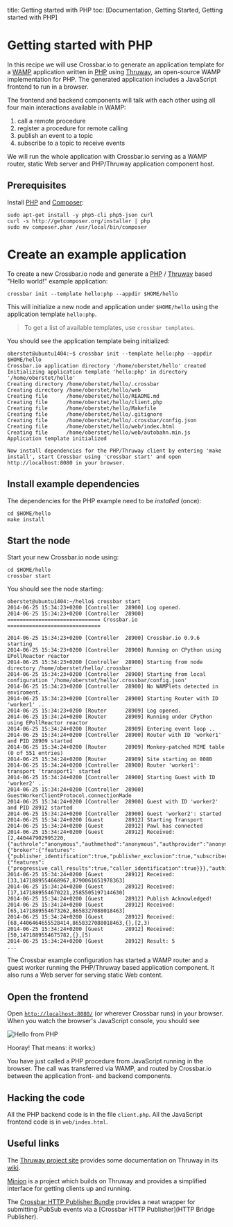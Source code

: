 title: Getting started with PHP
toc: [Documentation, Getting Started, Getting started with PHP]

# Getting started with PHP

In this recipe we will use Crossbar.io to generate an application template for a [WAMP](http://wamp.ws/) application written in [PHP](http://php.net/) using [Thruway](https://github.com/voryx/Thruway), an open-source WAMP implementation for PHP. The generated application includes a JavaScript frontend to run in a browser.

The frontend and backend components will talk with each other using all four main interactions available in WAMP:

1. call a remote procedure
2. register a procedure for remote calling
3. publish an event to a topic
4. subscribe to a topic to receive events

We will run the whole application with Crossbar.io serving as a WAMP router, static Web server and PHP/Thruway application component host.

## Prerequisites

Install [PHP](http://www.php.net/) and [Composer](https://getcomposer.org/):

    sudo apt-get install -y php5-cli php5-json curl
    curl -s http://getcomposer.org/installer | php
    sudo mv composer.phar /usr/local/bin/composer

# Create an example application

To create a new Crossbar.io node and generate a [PHP](http://www.php.net/) / [Thruway](https://github.com/voryx/Thruway) based "Hello world!" example application:

    crossbar init --template hello:php --appdir $HOME/hello

This will initialize a new node and application under `$HOME/hello` using the application template `hello:php`.

> To get a list of available templates, use `crossbar templates`.

You should see the application template being initialized:

```console
oberstet@ubuntu1404:~$ crossbar init --template hello:php --appdir $HOME/hello
Crossbar.io application directory '/home/oberstet/hello' created
Initializing application template 'hello:php' in directory '/home/oberstet/hello'
Creating directory /home/oberstet/hello/.crossbar
Creating directory /home/oberstet/hello/web
Creating file      /home/oberstet/hello/README.md
Creating file      /home/oberstet/hello/client.php
Creating file      /home/oberstet/hello/Makefile
Creating file      /home/oberstet/hello/.gitignore
Creating file      /home/oberstet/hello/.crossbar/config.json
Creating file      /home/oberstet/hello/web/index.html
Creating file      /home/oberstet/hello/web/autobahn.min.js
Application template initialized

Now install dependencies for the PHP/Thruway client by entering 'make install', start Crossbar using 'crossbar start' and open http://localhost:8080 in your browser.
```

## Install example dependencies

The dependencies for the PHP example need to be *installed* (once):

    cd $HOME/hello
    make install

## Start the node

Start your new Crossbar.io node using:

    cd $HOME/hello
    crossbar start

You should see the node starting:

```console
oberstet@ubuntu1404:~/hello$ crossbar start
2014-06-25 15:34:23+0200 [Controller  28900] Log opened.
2014-06-25 15:34:23+0200 [Controller  28900] ============================== Crossbar.io ==============================

2014-06-25 15:34:23+0200 [Controller  28900] Crossbar.io 0.9.6 starting
2014-06-25 15:34:23+0200 [Controller  28900] Running on CPython using EPollReactor reactor
2014-06-25 15:34:23+0200 [Controller  28900] Starting from node directory /home/oberstet/hello/.crossbar
2014-06-25 15:34:23+0200 [Controller  28900] Starting from local configuration '/home/oberstet/hello/.crossbar/config.json'
2014-06-25 15:34:23+0200 [Controller  28900] No WAMPlets detected in enviroment.
2014-06-25 15:34:23+0200 [Controller  28900] Starting Router with ID 'worker1' ..
2014-06-25 15:34:23+0200 [Router      28909] Log opened.
2014-06-25 15:34:24+0200 [Router      28909] Running under CPython using EPollReactor reactor
2014-06-25 15:34:24+0200 [Router      28909] Entering event loop ..
2014-06-25 15:34:24+0200 [Controller  28900] Router with ID 'worker1' and PID 28909 started
2014-06-25 15:34:24+0200 [Router      28909] Monkey-patched MIME table (0 of 551 entries)
2014-06-25 15:34:24+0200 [Router      28909] Site starting on 8080
2014-06-25 15:34:24+0200 [Controller  28900] Router 'worker1': transport 'transport1' started
2014-06-25 15:34:24+0200 [Controller  28900] Starting Guest with ID 'worker2' ..
2014-06-25 15:34:24+0200 [Controller  28900] GuestWorkerClientProtocol.connectionMade
2014-06-25 15:34:24+0200 [Controller  28900] Guest with ID 'worker2' and PID 28912 started
2014-06-25 15:34:24+0200 [Controller  28900] Guest 'worker2': started
2014-06-25 15:34:24+0200 [Guest       28912] Starting Transport
2014-06-25 15:34:24+0200 [Guest       28912] Pawl has connected
2014-06-25 15:34:24+0200 [Guest       28912] Received: [2,440447902995220,{"authrole":"anonymous","authmethod":"anonymous","authprovider":"anonymous","roles":{"broker":{"features":{"publisher_identification":true,"publisher_exclusion":true,"subscriber_blackwhite_listing":true}},"dealer":{"features":{"progressive_call_results":true,"caller_identification":true}}},"authid":"anonymous"}]
2014-06-25 15:34:24+0200 [Guest       28912] Received: [33,1471889554668967,8790061651978363]
2014-06-25 15:34:24+0200 [Guest       28912] Received: [17,1471889554670221,2585505197144630]
2014-06-25 15:34:24+0200 [Guest       28912] Publish Acknowledged!
2014-06-25 15:34:24+0200 [Guest       28912] Received: [65,1471889554673262,8658327088018463]
2014-06-25 15:34:24+0200 [Guest       28912] Received: [68,4406464655528414,8658327088018463,{},[2,3)
2014-06-25 15:34:24+0200 [Guest       28912] Received: [50,1471889554675782,{},[5)
2014-06-25 15:34:24+0200 [Guest       28912] Result: 5
...
```

The Crossbar example configuration has started a WAMP router and a guest worker running the PHP/Thruway based application component. It also runs a Web server for serving static Web content.


## Open the frontend

Open [`http://localhost:8080/`](http://localhost:8080/) (or wherever Crossbar runs) in your browser. When you watch the browser's JavaScript console, you should see

![Hello from PHP](/static/img/docs/shots/hello_php.png)

Hooray! That means: it works;)

You have just called a PHP procedure from JavaScript running in the browser. The call was transferred via WAMP, and routed by Crossbar.io between the application front- and backend components.

## Hacking the code

All the PHP backend code is in the file `client.php`. All the JavaScript frontend code is in `web/index.html`.

## Useful links

The [Thruway project site](https://github.com/voryx/Thruway) provides some documentation on Thruway in its [wiki](https://github.com/voryx/Thruway/wiki).

[Minion](https://github.com/Vinelab/minion) is a project which builds on Thruway and provides a simplified interface for getting clients up and running.

The [Crossbar HTTP Publisher Bundle](https://github.com/facile-it/crossbar-http-publisher-bundle) provides a neat wrapper for submitting PubSub events via a [Crossbar HTTP Publisher](HTTP Bridge Publisher).
